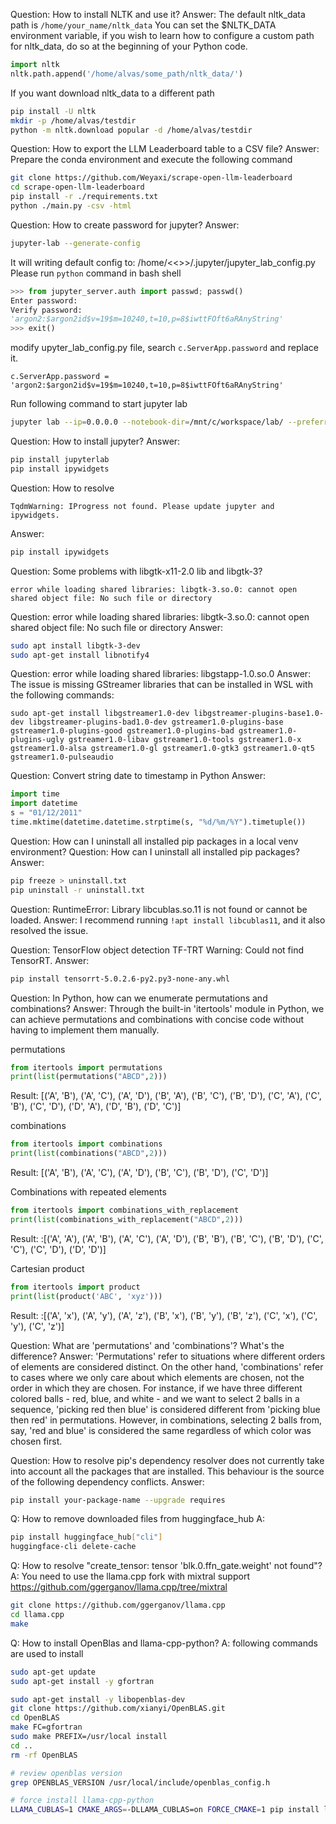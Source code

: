 Question: How to install NLTK and use it?
Answer: The default nltk_data path is `/home/your_name/nltk_data`
You can set the $NLTK_DATA environment variable, 
if you wish to learn how to configure a custom path for nltk_data, 
do so at the beginning of your Python code.
```python
import nltk
nltk.path.append('/home/alvas/some_path/nltk_data/')
```

If you want download nltk_data to a different path
```bash
pip install -U nltk
mkdir -p /home/alvas/testdir
python -m nltk.download popular -d /home/alvas/testdir
```

Question: How to export the LLM Leaderboard table to a CSV file?
Answer: Prepare the conda environment and execute the following command
```bash
git clone https://github.com/Weyaxi/scrape-open-llm-leaderboard
cd scrape-open-llm-leaderboard
pip install -r ./requirements.txt
python ./main.py -csv -html
```

Question: How to create password for jupyter?
Answer: 
```bash
jupyter-lab --generate-config
```
It will writing default config to: /home/<<<your login name>>>/.jupyter/jupyter_lab_config.py
Please run `python` command in bash shell
```python
>>> from jupyter_server.auth import passwd; passwd()
Enter password:
Verify password:
'argon2:$argon2id$v=19$m=10240,t=10,p=8$iwttFOft6aRAnyString'
>>> exit()
```
modify upyter_lab_config.py file, search `c.ServerApp.password` and replace it.
```
c.ServerApp.password = 'argon2:$argon2id$v=19$m=10240,t=10,p=8$iwttFOft6aRAnyString'
```
Run following command to start jupyter lab
```bash
jupyter lab --ip=0.0.0.0 --notebook-dir=/mnt/c/workspace/lab/ --preferred-dir /mnt/c/workspace/lab/
```

Question: How to install jupyter?
Answer:
```bash
pip install jupyterlab
pip install ipywidgets
```

Question: How to resolve 
```
TqdmWarning: IProgress not found. Please update jupyter and ipywidgets.
```
Answer:
```bash
pip install ipywidgets
```

Question: Some problems with libgtk-x11-2.0 lib and libgtk-3?
```
error while loading shared libraries: libgtk-3.so.0: cannot open shared object file: No such file or directory
```
Question: error while loading shared libraries: libgtk-3.so.0: cannot open shared object file: No such file or directory
Answer:
```bash
sudo apt install libgtk-3-dev
sudo apt-get install libnotify4
```

Question: error while loading shared libraries: libgstapp-1.0.so.0
Answer:
The issue is missing GStreamer libraries that can be installed in WSL with the following commands:
```
sudo apt-get install libgstreamer1.0-dev libgstreamer-plugins-base1.0-dev libgstreamer-plugins-bad1.0-dev gstreamer1.0-plugins-base gstreamer1.0-plugins-good gstreamer1.0-plugins-bad gstreamer1.0-plugins-ugly gstreamer1.0-libav gstreamer1.0-tools gstreamer1.0-x gstreamer1.0-alsa gstreamer1.0-gl gstreamer1.0-gtk3 gstreamer1.0-qt5 gstreamer1.0-pulseaudio
```


Question: Convert string date to timestamp in Python
Answer:
```python
import time
import datetime
s = "01/12/2011"
time.mktime(datetime.datetime.strptime(s, "%d/%m/%Y").timetuple())
```


Question: How can I uninstall all installed pip packages in a local venv environment?
Question: How can I uninstall all installed pip packages?
Answer:
```bash
pip freeze > uninstall.txt
pip uninstall -r uninstall.txt
```

Question: RuntimeError: Library libcublas.so.11 is not found or cannot be loaded.
Answer: I recommend running `!apt install libcublas11`, and it also resolved the issue.

Question: TensorFlow object detection TF-TRT Warning: Could not find TensorRT.
Answer:
```bash
pip install tensorrt-5.0.2.6-py2.py3-none-any.whl 
```

Question: In Python, how can we enumerate permutations and combinations? 
Answer: Through the built-in 'itertools' module in Python, we can achieve permutations and combinations with concise code without having to implement them manually.

permutations
```python
from itertools import permutations
print(list(permutations("ABCD",2)))
```
Result: [('A', 'B'), ('A', 'C'), ('A', 'D'), ('B', 'A'), ('B', 'C'), ('B', 'D'), ('C', 'A'), ('C', 'B'), ('C', 'D'), ('D', 'A'), ('D', 'B'), ('D', 'C')]

combinations
```python
from itertools import combinations
print(list(combinations("ABCD",2)))
```
Result: [('A', 'B'), ('A', 'C'), ('A', 'D'), ('B', 'C'), ('B', 'D'), ('C', 'D')]

Combinations with repeated elements
```python
from itertools import combinations_with_replacement
print(list(combinations_with_replacement("ABCD",2)))
```
Result: :[('A', 'A'), ('A', 'B'), ('A', 'C'), ('A', 'D'), ('B', 'B'), ('B', 'C'), ('B', 'D'), ('C', 'C'), ('C', 'D'), ('D', 'D')]

Cartesian product
```python
from itertools import product
print(list(product('ABC', 'xyz')))
```
Result: :[('A', 'x'), ('A', 'y'), ('A', 'z'), ('B', 'x'), ('B', 'y'), ('B', 'z'), ('C', 'x'), ('C', 'y'), ('C', 'z')]

Question: What are 'permutations' and 'combinations'? What's the difference?
Answer: 'Permutations' refer to situations where different orders of elements are considered distinct. On the other hand, 'combinations' refer to cases where we only care about which elements are chosen, not the order in which they are chosen.
For instance, if we have three different colored balls - red, blue, and white - and we want to select 2 balls in a sequence, 'picking red then blue' is considered different from 'picking blue then red' in permutations. However, in combinations, selecting 2 balls from, say, 'red and blue' is considered the same regardless of which color was chosen first.


Question: How to resolve pip's dependency resolver does not currently take into account all the packages that are installed. This behaviour is the source of the following dependency conflicts.
Answer:
```bash
pip install your-package-name --upgrade requires
```


Q: How to remove downloaded files from huggingface_hub
A: 
```bash
pip install huggingface_hub["cli"]
huggingface-cli delete-cache
```

Q: How to resolve "create_tensor: tensor 'blk.0.ffn_gate.weight' not found"?
A: You need to use the llama.cpp fork with mixtral support https://github.com/ggerganov/llama.cpp/tree/mixtral
```bash
git clone https://github.com/ggerganov/llama.cpp
cd llama.cpp
make
```


Q: How to install OpenBlas and llama-cpp-python? 
A: following commands are used to install
```bash
sudo apt-get update
sudo apt-get install -y gfortran

sudo apt-get install -y libopenblas-dev
git clone https://github.com/xianyi/OpenBLAS.git
cd OpenBLAS
make FC=gfortran
sudo make PREFIX=/usr/local install
cd ..
rm -rf OpenBLAS

# review openblas version
grep OPENBLAS_VERSION /usr/local/include/openblas_config.h

# force install llama-cpp-python 
LLAMA_CUBLAS=1 CMAKE_ARGS=-DLLAMA_CUBLAS=on FORCE_CMAKE=1 pip install llama-cpp-python --no-cache-dir --force-reinstall --verbose
```
